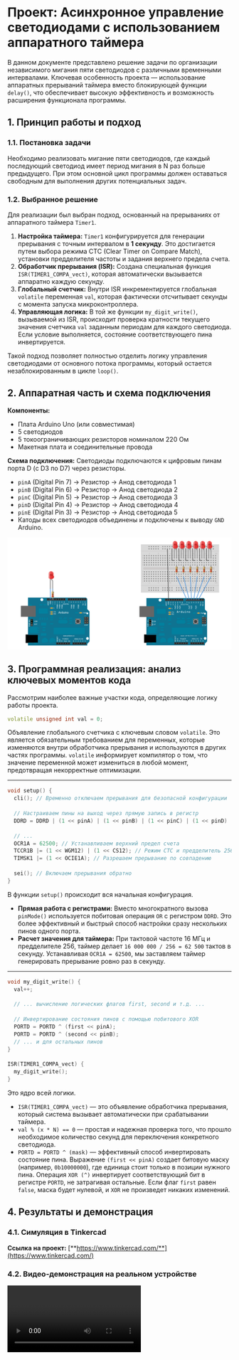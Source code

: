 # Проект: Асинхронное управление светодиодами с использованием аппаратного таймера

В данном документе представлено решение задачи по организации независимого мигания пяти светодиодов с различными временными интервалами. Ключевая особенность проекта — использование аппаратных прерываний таймера вместо блокирующей функции `delay()`, что обеспечивает высокую эффективность и возможность расширения функционала программы.

## 1. Принцип работы и подход

### 1.1. Постановка задачи
Необходимо реализовать мигание пяти светодиодов, где каждый последующий светодиод имеет период мигания в N раз больше предыдущего. При этом основной цикл программы должен оставаться свободным для выполнения других потенциальных задач.

### 1.2. Выбранное решение
Для реализации был выбран подход, основанный на прерываниях от аппаратного таймера `Timer1`.

1.  **Настройка таймера:** `Timer1` конфигурируется для генерации прерывания с точным интервалом в **1 секунду**. Это достигается путем выбора режима CTC (Clear Timer on Compare Match), установки предделителя частоты и задания верхнего предела счета.
2.  **Обработчик прерывания (ISR):** Создана специальная функция `ISR(TIMER1_COMPA_vect)`, которая автоматически вызывается аппаратно каждую секунду.
3.  **Глобальный счетчик:** Внутри ISR инкрементируется глобальная `volatile` переменная `val`, которая фактически отсчитывает секунды с момента запуска микроконтроллера.
4.  **Управляющая логика:** В той же функции `my_digit_write()`, вызываемой из ISR, происходит проверка кратности текущего значения счетчика `val` заданным периодам для каждого светодиода. Если условие выполняется, состояние соответствующего пина инвертируется.

Такой подход позволяет полностью отделить логику управления светодиодами от основного потока программы, который остается незаблокированным в цикле `loop()`.

## 2. Аппаратная часть и схема подключения

**Компоненты:**
*   Плата Arduino Uno (или совместимая)
*   5 светодиодов
*   5 токоограничивающих резисторов номиналом 220 Ом
*   Макетная плата и соединительные провода

**Схема подключения:**
Светодиоды подключаются к цифровым пинам порта D (с D3 по D7) через резисторы.

*   `pinA` (Digital Pin 7) → Резистор → Анод светодиода 1
*   `pinB` (Digital Pin 6) → Резистор → Анод светодиода 2
*   `pinC` (Digital Pin 5) → Резистор → Анод светодиода 3
*   `pinD` (Digital Pin 4) → Резистор → Анод светодиода 4
*   `pinE` (Digital Pin 3) → Резистор → Анод светодиода 5
*   Катоды всех светодиодов объединены и подключены к выводу `GND` Arduino.

![alt text](blink.png)

## 3. Программная реализация: анализ ключевых моментов кода

Рассмотрим наиболее важные участки кода, определяющие логику работы проекта.

```cpp
volatile unsigned int val = 0;
```
Объявление глобального счетчика с ключевым словом `volatile`. Это является обязательным требованием для переменных, которые изменяются внутри обработчика прерывания и используются в других частях программы. `volatile` информирует компилятор о том, что значение переменной может измениться в любой момент, предотвращая некорректные оптимизации.

---

```cpp
void setup() {
  cli(); // Временно отключаем прерывания для безопасной конфигурации
  
  // Настраиваем пины на выход через прямую запись в регистр
  DDRD = DDRD | (1 << pinA) | (1 << pinB) | (1 << pinC) | (1 << pinD) | (1 << pinE);

  // ...
  OCR1A = 62500; // Устанавливаем верхний предел счета
  TCCR1B |= (1 << WGM12) | (1 << CS12); // Режим CTC и предделитель 256
  TIMSK1 |= (1 << OCIE1A); // Разрешаем прерывание по совпадению
  
  sei(); // Включаем прерывания обратно
}
```
В функции `setup()` происходит вся начальная конфигурация.
*   **Прямая работа с регистрами:** Вместо многократного вызова `pinMode()` используется побитовая операция `OR` с регистром `DDRD`. Это более эффективный и быстрый способ настройки сразу нескольких пинов одного порта.
*   **Расчет значения для таймера:** При тактовой частоте 16 МГц и предделителе 256, таймер делает `16 000 000 / 256 = 62 500` тактов в секунду. Устанавливая `OCR1A = 62500`, мы заставляем таймер генерировать прерывание ровно раз в секунду.

---

```cpp
void my_digit_write() {
  val++;
  
  // ... вычисление логических флагов first, second и т.д. ...
  
  // Инвертирование состояния пинов с помощью побитового XOR
  PORTD = PORTD ^ (first << pinA);
  PORTD = PORTD ^ (second << pinB);
  // ... и для остальных пинов
}

ISR(TIMER1_COMPA_vect) {
  my_digit_write();
}
```
Это ядро всей логики.
*   `ISR(TIMER1_COMPA_vect)` — это объявление обработчика прерывания, который система вызывает автоматически при срабатывании таймера.
*   `val % (x * N) == 0` — простая и надежная проверка того, что прошло необходимое количество секунд для переключения конкретного светодиода.
*   `PORTD = PORTD ^ (mask)` — эффективный способ инвертировать состояние пина. Выражение `(first << pinA)` создает битовую маску (например, `0b10000000`), где единица стоит только в позиции нужного пина. Операция `XOR (^)` инвертирует соответствующий бит в регистре `PORTD`, не затрагивая остальные. Если флаг `first` равен `false`, маска будет нулевой, и `XOR` не произведет никаких изменений.

## 4. Результаты и демонстрация

### 4.1. Симуляция в Tinkercad

**Ссылка на проект:** [**https://www.tinkercad.com/**](https://www.tinkercad.com/)

### 4.2. Видео-демонстрация на реальном устройстве

![demo](demo.mp4)